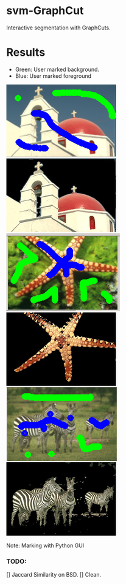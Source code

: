 # svm-GraphCut
Interactive segmentation with GraphCuts.

# Results
- Green: User marked background.
- Blue: User marked foreground

![church](./figs/churchmark.png) ![church](./figs/church0.2_graph.jpg)
![fish](./figs/starmark.png) ![fish](./figs/starfish.jpg)
![zebra](./figs/zebramark.png) ![church](./figs/zebra0.3_graph.jpg)

Note: Marking with Python GUI

### TODO:
[] Jaccard Similarity on BSD.
[] Clean.
